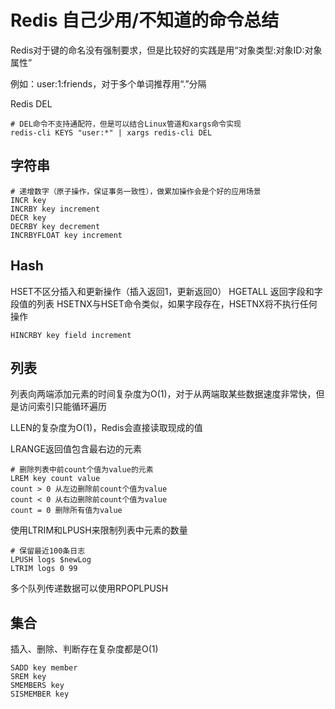 # Redis 自己少用/不知道的命令总结

Redis对于键的命名没有强制要求，但是比较好的实践是用“对象类型:对象ID:对象属性”

例如：user:1:friends，对于多个单词推荐用“.”分隔

Redis DEL

```
# DEL命令不支持通配符，但是可以结合Linux管道和xargs命令实现
redis-cli KEYS "user:*" | xargs redis-cli DEL
```

## 字符串

```
# 递增数字（原子操作，保证事务一致性），做累加操作会是个好的应用场景
INCR key
INCRBY key increment
DECR key
DECRBY key decrement
INCRBYFLOAT key increment
```

## Hash

HSET不区分插入和更新操作（插入返回1，更新返回0）
HGETALL 返回字段和字段值的列表
HSETNX与HSET命令类似，如果字段存在，HSETNX将不执行任何操作

```
HINCRBY key field increment
```

## 列表

列表向两端添加元素的时间复杂度为O(1)，对于从两端取某些数据速度非常快，但是访问索引只能循环遍历

LLEN的复杂度为O(1)，Redis会直接读取现成的值

LRANGE返回值包含最右边的元素


```
# 删除列表中前count个值为value的元素
LREM key count value
count > 0 从左边删除前count个值为value
count < 0 从右边删除前count个值为value
count = 0 删除所有值为value
```

使用LTRIM和LPUSH来限制列表中元素的数量

```
# 保留最近100条日志
LPUSH logs $newLog
LTRIM logs 0 99
```

多个队列传递数据可以使用RPOPLPUSH


## 集合

插入、删除、判断存在复杂度都是O(1)


```
SADD key member
SREM key
SMEMBERS key
SISMEMBER key
```